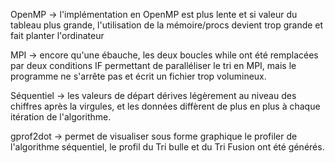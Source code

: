 OpenMP -> l'implémentation en OpenMP est plus lente et si valeur du tableau plus grande, l'utilisation de la mémoire/procs devient trop grande et fait planter l'ordinateur

MPI -> encore qu'une ébauche, les deux boucles while ont été remplacées par deux conditions IF permettant de paralléliser le tri en MPI, mais le programme ne s'arrête pas et écrit un fichier trop volumineux.


Séquentiel -> les valeurs de départ dérives légèrement au niveau des chiffres après la virgules, et les données diffèrent de plus en plus à chaque itération de l'algorithme.



gprof2dot -> permet de visualiser sous forme graphique le profiler de l'algorithme séquentiel, le profil du Tri bulle et du Tri Fusion ont été générés.